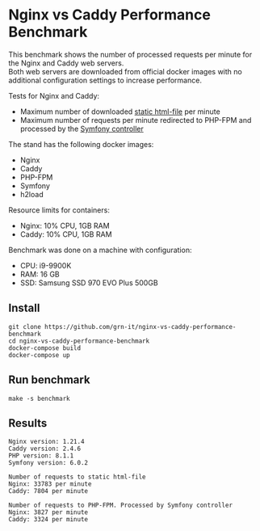 # Nginx vs Caddy Performance Benchmark

This benchmark shows the number of processed requests per minute for the Nginx and Caddy web servers.  
Both web servers are downloaded from official docker images with no additional configuration settings to increase performance.

Tests for Nginx and Caddy:
- Maximum number of downloaded [static html-file](https://github.com/grn-it/nginx-vs-caddy-performance-benchmark/blob/main/.docker/symfony/public/index.html) per minute
- Maximum number of requests per minute redirected to PHP-FPM and processed by the [Symfony controller](https://github.com/grn-it/nginx-vs-caddy-performance-benchmark/blob/main/.docker/symfony/src/Controller/DefaultController.php)

The stand has the following docker images:
- Nginx
- Caddy
- PHP-FPM
- Symfony
- h2load

Resource limits for containers:
- Nginx: 10% CPU, 1GB RAM
- Caddy: 10% CPU, 1GB RAM

Benchmark was done on a machine with configuration:
- CPU: i9-9900K
- RAM: 16 GB
- SSD: Samsung SSD 970 EVO Plus 500GB

## Install
```
git clone https://github.com/grn-it/nginx-vs-caddy-performance-benchmark
cd nginx-vs-caddy-performance-benchmark
docker-compose build
docker-compose up
```

## Run benchmark
```
make -s benchmark
```
## Results
```
Nginx version: 1.21.4
Caddy version: 2.4.6
PHP version: 8.1.1
Symfony version: 6.0.2

Number of requests to static html-file
Nginx: 33783 per minute
Caddy: 7804 per minute

Number of requests to PHP-FPM. Processed by Symfony controller
Nginx: 3827 per minute
Caddy: 3324 per minute
```
